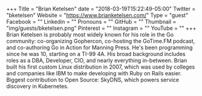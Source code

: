 +++
Title = "Brian Ketelsen"
date = "2018-03-19T15:22:49-05:00"
Twitter = "bketelsen"
Website = "https://www.brianketelsen.com/"
Type = "guest"
Facebook = ""
Linkedin = ""
Pronouns = ""
GitHub = ""
Thumbnail = "img/guests/bketelsen.png"
Pinterest = ""
Instagram = ""
YouTube = ""
+++
Brian Ketelsen is probably most widely known for his role in the Go community: co-organizing Gophercon, co-hosting the GoTime.FM podcast, and co-authoring Go in Action for Manning Press. He's been programming since he was 10, starting on a TI-99 4A. His broad background includes roles as a DBA, Developer, CIO, and nearly everything in-between. Brian built his first custom Linux distribution in 2007, which was used by colleges and companies like IBM to make developing with Ruby on Rails easier. Biggest contribution to Open Source: SkyDNS, which powers service discovery in Kubernetes.
